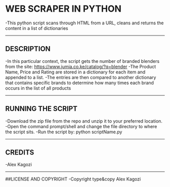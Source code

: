 # WEB SCRAPER IN PYTHON
-This python script scans through HTML from a URL, cleans and returns the content in a list of dictionaries


---
## DESCRIPTION
-In this particular context, the script gets the number of branded blenders from the site: https://www.jumia.co.ke/catalog/?q=blender
-The Product Name, Price and Rating are stored in a dictionary for each item and appended to a list.
-The entries are then compared to another dictionary that contains specific brands to determine how many times each brand occurs in the list of all products


---
## RUNNING THE SCRIPT
-Download the zip file from the repo and unzip it to your preferred location.
-Open the command prompt/shell and change the file directory to where the script sits.
-Run the script by: python scriptName.py




---
## CREDITS
-Alex Kagozi


---
##LICENSE AND COPYRIGHT
-Copyright type&copy Alex Kagozi

